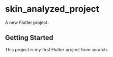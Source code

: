 # skin_analyzed_project

A new Flutter project.

## Getting Started

This project is my first Flutter project from scratch.

